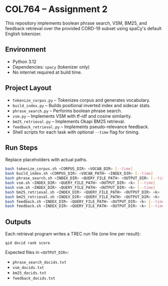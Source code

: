 # COL764 – Assignment 2

This repository implements boolean phrase search, VSM, BM25, and feedback retrieval over the provided CORD-19 subset using spaCy's default English tokenizer.

## Environment

- Python 3.12
- Dependencies: `spacy` (tokenizer only)
- No internet required at build time.

## Project Layout

- `tokenize_corpus.py` – Tokenizes corpus and generates vocabulary.
- `build_index.py` – Builds positional inverted index and sidecar stats.
- `phrase_search.py` – Performs boolean phrase search.
- `vsm.py` – Implements VSM with tf-idf and cosine similarity.
- `bm25_retrieval.py` – Implements Okapi BM25 retrieval.
- `feedback_retrieval.py` – Implements pseudo-relevance feedback.
- Shell scripts for each task with optional `--time` flag for timing.

## Run Steps

Replace placeholders with actual paths.

```bash
bash tokenize_corpus.sh <CORPUS_DIR> <VOCAB_DIR> [--time]
bash build_index.sh <CORPUS_DIR> <VOCAB_PATH> <INDEX_DIR> [--time]
bash phrase_search.sh <INDEX_DIR> <QUERY_FILE_PATH> <OUTPUT_DIR> [--time]
bash vsm.sh <INDEX_DIR> <QUERY_FILE_PATH> <OUTPUT_DIR> <k> [--time]
bash vsm.sh <INDEX_DIR> <QUERY_FILE_PATH> <OUTPUT_DIR> <k> [--time]
bash bm25_retrieval.sh <INDEX_DIR> <QUERY_FILE_PATH> <OUTPUT_DIR> <k> [--time]
bash bm25_retrieval.sh <INDEX_DIR> <QUERY_FILE_PATH> <OUTPUT_DIR> <k> [--time]
bash feedback.sh <INDEX_DIR> <QUERY_FILE_PATH> <OUTPUT_DIR> <k> [--time]
bash feedback.sh <INDEX_DIR> <QUERY_FILE_PATH> <OUTPUT_DIR> <k> [--time]
```

## Outputs

Each retrieval program writes a TREC run file (one line per result):

```
qid docid rank score
```

Expected files in `<OUTPUT_DIR>`:
- `phrase_search_docids.txt`
- `vsm_docids.txt`
- `bm25_docids.txt`
- `feedback_docids.txt`
